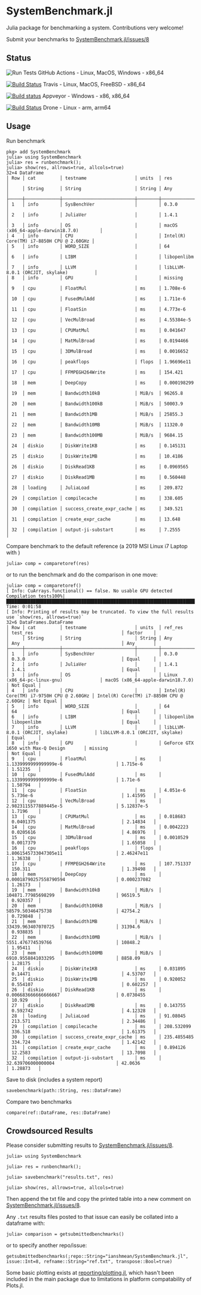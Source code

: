 # SystemBenchmark.jl
 Julia package for benchmarking a system. Contributions very welcome!

Submit your benchmarks to [SystemBenchmark.jl/issues/8](https://github.com/ianshmean/SystemBenchmark.jl/issues/8)

## Status

![Run Tests](https://github.com/ianshmean/SystemBenchmark.jl/workflows/Run%20tests/badge.svg?branch=master) GitHub Actions - Linux, MacOS, Windows - x86_64

[![Build Status](https://travis-ci.com/ianshmean/SystemBenchmark.jl.svg?branch=master)](https://travis-ci.com/ianshmean/SystemBenchmark.jl) Travis - Linux, MacOS, FreeBSD - x86_64

[![Build status](https://ci.appveyor.com/api/projects/status/ggiktxq7hkg2fvfs/branch/master?svg=true)](https://ci.appveyor.com/project/ianshmean/systembenchmark-jl/branch/master) Appveyor - Windows - x86, x86_64

[![Build Status](https://cloud.drone.io/api/badges/ianshmean/SystemBenchmark.jl/status.svg)](https://cloud.drone.io/ianshmean/SystemBenchmark.jl) Drone - Linux - arm, arm64


## Usage
Run benchmark
```
pkg> add SystemBenchmark
julia> using SystemBenchmark
julia> res = runbenchmark();
julia> show(res, allrows=true, allcols=true)
32×4 DataFrame
│ Row │ cat         │ testname                  │ units  │ res                                      │
│     │ String      │ String                    │ String │ Any                                      │
├─────┼─────────────┼───────────────────────────┼────────┼──────────────────────────────────────────┤
│ 1   │ info        │ SysBenchVer               │        │ 0.3.0                                    │
│ 2   │ info        │ JuliaVer                  │        │ 1.4.1                                    │
│ 3   │ info        │ OS                        │        │ macOS (x86_64-apple-darwin18.7.0)        │
│ 4   │ info        │ CPU                       │        │ Intel(R) Core(TM) i7-8850H CPU @ 2.60GHz │
│ 5   │ info        │ WORD_SIZE                 │        │ 64                                       │
│ 6   │ info        │ LIBM                      │        │ libopenlibm                              │
│ 7   │ info        │ LLVM                      │        │ libLLVM-8.0.1 (ORCJIT, skylake)          │
│ 8   │ info        │ GPU                       │        │ missing                                  │
│ 9   │ cpu         │ FloatMul                  │ ms     │ 1.708e-6                                 │
│ 10  │ cpu         │ FusedMulAdd               │ ms     │ 1.711e-6                                 │
│ 11  │ cpu         │ FloatSin                  │ ms     │ 4.773e-6                                 │
│ 12  │ cpu         │ VecMulBroad               │ ms     │ 4.55384e-5                               │
│ 13  │ cpu         │ CPUMatMul                 │ ms     │ 0.041647                                 │
│ 14  │ cpu         │ MatMulBroad               │ ms     │ 0.0194466                                │
│ 15  │ cpu         │ 3DMulBroad                │ ms     │ 0.0016652                                │
│ 16  │ cpu         │ peakflops                 │ flops  │ 1.96696e11                               │
│ 17  │ cpu         │ FFMPEGH264Write           │ ms     │ 154.421                                  │
│ 18  │ mem         │ DeepCopy                  │ ms     │ 0.000198299                              │
│ 19  │ mem         │ Bandwidth10kB             │ MiB/s  │ 96265.8                                  │
│ 20  │ mem         │ Bandwidth100kB            │ MiB/s  │ 50003.9                                  │
│ 21  │ mem         │ Bandwidth1MB              │ MiB/s  │ 25855.3                                  │
│ 22  │ mem         │ Bandwidth10MB             │ MiB/s  │ 11320.0                                  │
│ 23  │ mem         │ Bandwidth100MB            │ MiB/s  │ 9684.15                                  │
│ 24  │ diskio      │ DiskWrite1KB              │ ms     │ 0.145131                                 │
│ 25  │ diskio      │ DiskWrite1MB              │ ms     │ 10.4186                                  │
│ 26  │ diskio      │ DiskRead1KB               │ ms     │ 0.0969565                                │
│ 27  │ diskio      │ DiskRead1MB               │ ms     │ 0.560448                                 │
│ 28  │ loading     │ JuliaLoad                 │ ms     │ 209.872                                  │
│ 29  │ compilation │ compilecache              │ ms     │ 338.605                                  │
│ 30  │ compilation │ success_create_expr_cache │ ms     │ 349.521                                  │
│ 31  │ compilation │ create_expr_cache         │ ms     │ 13.648                                   │
│ 32  │ compilation │ output-ji-substart        │ ms     │ 7.2555                                   │
```

Compare benchmark to the default reference (a 2019 MSI Linux i7 Laptop with )
```
julia> comp = comparetoref(res)
```
or to run the benchmark and do the comparison in one move:
```
julia> comp = comparetoref()
[ Info: CuArrays.functional() == false. No usable GPU detected
Compilation tests100%|██████████████████████████████████████████████████████████████████████████████████████████████████████████████████████████████████████| Time: 0:01:58
[ Info: Printing of results may be truncated. To view the full results use `show(res, allrows=true)`
32×6 DataFrames.DataFrame
│ Row │ cat         │ testname                  │ units  │ ref_res                                  │ test_res                                 │ factor    │
│     │ String      │ String                    │ String │ Any                                      │ Any                                      │ Any       │
├─────┼─────────────┼───────────────────────────┼────────┼──────────────────────────────────────────┼──────────────────────────────────────────┼───────────┤
│ 1   │ info        │ SysBenchVer               │        │ 0.3.0                                    │ 0.3.0                                    │ Equal     │
│ 2   │ info        │ JuliaVer                  │        │ 1.4.1                                    │ 1.4.1                                    │ Equal     │
│ 3   │ info        │ OS                        │        │ Linux (x86_64-pc-linux-gnu)              │ macOS (x86_64-apple-darwin18.7.0)        │ Not Equal │
│ 4   │ info        │ CPU                       │        │ Intel(R) Core(TM) i7-9750H CPU @ 2.60GHz │ Intel(R) Core(TM) i7-8850H CPU @ 2.60GHz │ Not Equal │
│ 5   │ info        │ WORD_SIZE                 │        │ 64                                       │ 64                                       │ Equal     │
│ 6   │ info        │ LIBM                      │        │ libopenlibm                              │ libopenlibm                              │ Equal     │
│ 7   │ info        │ LLVM                      │        │ libLLVM-8.0.1 (ORCJIT, skylake)          │ libLLVM-8.0.1 (ORCJIT, skylake)          │ Equal     │
│ 8   │ info        │ GPU                       │        │ GeForce GTX 1650 with Max-Q Design       │ missing                                  │ Not Equal │
│ 9   │ cpu         │ FloatMul                  │ ms     │ 1.1339999999999999e-6                    │ 1.715e-6                                 │ 1.51235   │
│ 10  │ cpu         │ FusedMulAdd               │ ms     │ 1.1339999999999999e-6                    │ 1.71e-6                                  │ 1.50794   │
│ 11  │ cpu         │ FloatSin                  │ ms     │ 4.051e-6                                 │ 5.736e-6                                 │ 1.41595   │
│ 12  │ cpu         │ VecMulBroad               │ ms     │ 2.9823115577889445e-5                    │ 5.12837e-5                               │ 1.7196    │
│ 13  │ cpu         │ CPUMatMul                 │ ms     │ 0.018683                                 │ 0.0401375                                │ 2.14834   │
│ 14  │ cpu         │ MatMulBroad               │ ms     │ 0.0042223                                │ 0.0205616                                │ 4.86976   │
│ 15  │ cpu         │ 3DMulBroad                │ ms     │ 0.0010529                                │ 0.0017379                                │ 1.65058   │
│ 16  │ cpu         │ peakflops                 │ flops  │ 1.8061545733047305e11                    │ 2.46247e11                               │ 1.36338   │
│ 17  │ cpu         │ FFMPEGH264Write           │ ms     │ 107.751337                               │ 150.311                                  │ 1.39498   │
│ 18  │ mem         │ DeepCopy                  │ ms     │ 0.00018790257558790594                   │ 0.000237082                              │ 1.26173   │
│ 19  │ mem         │ Bandwidth10kB             │ MiB/s  │ 104871.77985698299                       │ 96519.5                                  │ 0.920357  │
│ 20  │ mem         │ Bandwidth100kB            │ MiB/s  │ 58579.50346475738                        │ 42754.2                                  │ 0.729848  │
│ 21  │ mem         │ Bandwidth1MB              │ MiB/s  │ 33439.963407070725                       │ 31394.6                                  │ 0.938835  │
│ 22  │ mem         │ Bandwidth10MB             │ MiB/s  │ 5551.476774539766                        │ 10848.2                                  │ 1.95411   │
│ 23  │ mem         │ Bandwidth100MB            │ MiB/s  │ 6910.9558841033295                       │ 8858.09                                  │ 1.28175   │
│ 24  │ diskio      │ DiskWrite1KB              │ ms     │ 0.031895                                 │ 0.14471                                  │ 4.53707   │
│ 25  │ diskio      │ DiskWrite1MB              │ ms     │ 0.920052                                 │ 0.554107                                 │ 0.602257  │
│ 26  │ diskio      │ DiskRead1KB               │ ms     │ 0.006683666666666667                     │ 0.0730455                                │ 10.929    │
│ 27  │ diskio      │ DiskRead1MB               │ ms     │ 0.143755                                 │ 0.592742                                 │ 4.12328   │
│ 28  │ loading     │ JuliaLoad                 │ ms     │ 91.08045                                 │ 213.571                                  │ 2.34486   │
│ 29  │ compilation │ compilecache              │ ms     │ 208.532099                               │ 336.518                                  │ 1.61375   │
│ 30  │ compilation │ success_create_expr_cache │ ms     │ 235.4855485                              │ 334.724                                  │ 1.42142   │
│ 31  │ compilation │ create_expr_cache         │ ms     │ 0.894126                                 │ 12.2583                                  │ 13.7098   │
│ 32  │ compilation │ output-ji-substart        │ ms     │ 32.639706000000004                       │ 42.0636                                  │ 1.28873   │

```

Save to disk (includes a system report)
```
savebenchmark(path::String, res::DataFrame)
```

Compare two benchmarks
```
compare(ref::DataFrame, res::DataFrame)
```

## Crowdsourced Results

Please consider submitting results to [SystemBenchmark.jl/issues/8](https://github.com/ianshmean/SystemBenchmark.jl/issues/8).

```
julia> using SystemBenchmark

julia> res = runbenchmark();

julia> savebenchmark("results.txt", res)

julia> show(res, allrows=true, allcols=true)
```
Then append the txt file and copy the printed table into a new comment on [SystemBenchmark.jl/issues/8](https://github.com/ianshmean/SystemBenchmark.jl/issues/8).


Any `.txt` results files posted to that issue can easily be collated into a dataframe with:
```
julia> comparison = getsubmittedbenchmarks()
```
or to specify another repo/issue:
```
getsubmittedbenchmarks(;repo::String="ianshmean/SystemBenchmark.jl", issue::Int=8, refname::String="ref.txt", transpose::Bool=true)
```

Some basic plotting exists at [reporting/plotting.jl](https://github.com/ianshmean/SystemBenchmark.jl/reporting/plotting.jl), which hasn't been included in the main package due to limitations in platform compatability of Plots.jl.

